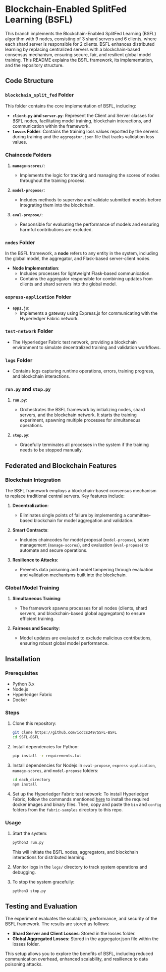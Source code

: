 # Blockchain-Enabled SplitFed Learning (BSFL)
This branch implements the Blockchain-Enabled SplitFed Learning (BSFL) algorithm with 9 nodes, consisting of 3 shard servers and 6 clients, where each shard server is responsible for 2 clients. BSFL enhances distributed learning by replacing centralized servers with a blockchain-based consensus mechanism, ensuring secure, fair, and resilient global model training. This README explains the BSFL framework, its implementation, and the repository structure.


## Code Structure

### `blockchain_split_fed` Folder

This folder contains the core implementation of BSFL, including:

- **`client.py` and `server.py`**: Represent the Client and Server classes for BSFL nodes, facilitating model training, blockchain interactions, and communication within the framework.
- **`losses` Folder**: Contains the training loss values reported by the servers during training and the `aggregator.json` file that tracks validation loss values.

### Chaincode Folders

1. **`manage-scores/`**:
   - Implements the logic for tracking and managing the scores of nodes throughout the training process. 

2. **`model-propose/`**:
   - Includes methods to supervise and validate submitted models before integrating them into the blockchain.

3. **`eval-propose/`**:
   - Responsible for evaluating the performance of models and ensuring harmful contributions are excluded.

### `nodes` Folder

In the BSFL framework, a **node** refers to any entity in the system, including the global model, the aggregator, and Flask-based server-client nodes.

- **Node Implementation**: 
   - Includes processes for lightweight Flask-based communication.
   - Contains the aggregator responsible for combining updates from clients and shard servers into the global model.

### `express-application` Folder

- **`app1.js`**:
   - Implements a gateway using Express.js for communicating with the Hyperledger Fabric network.

### `test-network` Folder

- The Hyperledger Fabric test network, providing a blockchain environment to simulate decentralized training and validation workflows.

### `logs` Folder

- Contains logs capturing runtime operations, errors, training progress, and blockchain interactions.

### `run.py` and `stop.py`

1. **`run.py`**:
   - Orchestrates the BSFL framework by initializing nodes, shard servers, and the blockchain network. It starts the training experiment, spawning multiple processes for simultaneous operations.

2. **`stop.py`**:
   - Gracefully terminates all processes in the system if the training needs to be stopped manually.



## Federated and Blockchain Features

### Blockchain Integration

The BSFL framework employs a blockchain-based consensus mechanism to replace traditional central servers. Key features include:

1. **Decentralization**:
   - Eliminates single points of failure by implementing a committee-based blockchain for model aggregation and validation.

2. **Smart Contracts**:
   - Includes chaincodes for model proposal (`model-propose`), score management (`manage-scores`), and evaluation (`eval-propose`) to automate and secure operations.

3. **Resilience to Attacks**:
   - Prevents data poisoning and model tampering through evaluation and validation mechanisms built into the blockchain.

### Global Model Training

1. **Simultaneous Training**:
   - The framework spawns processes for all nodes (clients, shard servers, and blockchain-based global aggregators) to ensure efficient training.

2. **Fairness and Security**:
   - Model updates are evaluated to exclude malicious contributions, ensuring robust global model performance.



## Installation

### Prerequisites
- Python 3.x
- Node.js
- Hyperledger Fabric
- Docker

### Steps
1. Clone this repository:
   ```bash
   git clone https://github.com/icdcs249/SSFL-BSFL
   cd SSFL-BSFL

2. Install dependencies for Python:
    ```bash
    pip install -r requirements.txt

3. Install dependencies for Nodejs in `eval-propose`, `express-application`, `manage-scores`, and `model-propose` folders:
    ```bash
    cd each_directory
    npm install

3. Set up the Hyperledger Fabric test network:
    To install Hyperledger Fabric, follow the commands mentioned [here](https://hyperledger-fabric.readthedocs.io/en/release-2.5/getting_started.html) to install the required docker images and binary files. Then, copy and paste the `bin` and `config` folders from the `fabric-samples` directory to this repo.

### Usage
1. Start the system:
    ```bash
    python3 run.py
    ```
    This will initiate the BSFL nodes, aggregators, and blockchain interactions for distributed learning.

2. Monitor logs in the `logs/` directory to track system operations and debugging.

3. To stop the system gracefully:
    ```bash
    python3 stop.py

## Testing and Evaluation
The experiment evaluates the scalability, performance, and security of the BSFL framework. The results are stored as follows:

- **Shard Server and Client Losses**: Stored in the losses folder.
- **Global Aggregated Losses**: Stored in the aggregator.json file within the losses folder.

This setup allows you to explore the benefits of BSFL, including reduced communication overhead, enhanced scalability, and resilience to data poisoning attacks.